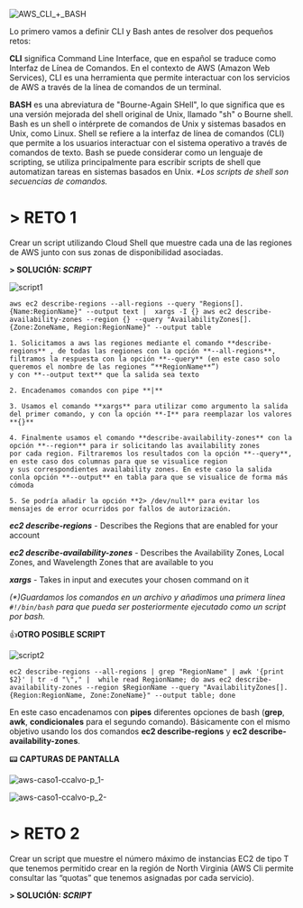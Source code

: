 ![AWS_CLI_+_BASH](https://user-images.githubusercontent.com/126183973/223797292-3622deb1-face-47a9-b925-9b27d986cbaa.png)

Lo primero vamos a definir CLI y Bash antes de resolver dos pequeños retos:

**CLI** significa Command Line Interface, que en español se traduce como Interfaz de Línea de Comandos. En el contexto de AWS (Amazon Web Services), CLI es una herramienta que permite interactuar con los servicios de AWS a través de la línea de comandos de un terminal.

**BASH** es una abreviatura de "Bourne-Again SHell", lo que significa que es una versión mejorada del shell original de Unix, llamado "sh" o Bourne shell.
Bash es un shell o intérprete de comandos de Unix y sistemas basados en Unix, como Linux. Shell se refiere a la interfaz de línea de comandos (CLI) que permite a los usuarios interactuar con el sistema operativo a través de comandos de texto. Bash se puede considerar como un lenguaje de scripting, se utiliza principalmente para escribir scripts de shell que automatizan tareas en sistemas basados en Unix. _*Los scripts de shell son secuencias de comandos._

# **> RETO 1** 

Crear un script utilizando Cloud Shell que muestre cada una de las regiones de AWS junto con sus zonas de disponibilidad asociadas.

**> SOLUCIÓN: _SCRIPT_**

![script1](https://user-images.githubusercontent.com/126183973/223822385-a8381888-f752-4005-86fc-f6905133b9ab.png)

`aws ec2 describe-regions --all-regions --query "Regions[].{Name:RegionName}" --output text | 
xargs -I {} aws ec2 describe-availability-zones --region {} --query "AvailabilityZones[].{Zone:ZoneName, Region:RegionName}" --output table`

```
1. Solicitamos a aws las regiones mediante el comando **describe-regions** , de todas las regiones con la opción **--all-regions**, 
filtramos la respuesta con la opción **--query** (en este caso solo queremos el nombre de las regiones “**RegionName**”) 
y con **--output text** que la salida sea texto

2. Encadenamos comandos con pipe **|**

3. Usamos el comando **xargs** para utilizar como argumento la salida del primer comando, y con la opción **-I** para reemplazar los valores **{}**

4. Finalmente usamos el comando **describe-availability-zones** con la opción **--region** para ir solicitando las availability zones
por cada region. Filtraremos los resultados con la opción **--query**, en este caso dos columnas para que se visualice region
y sus correspondientes availability zones. En este caso la salida conla opción **--output** en tabla para que se visualice de forma más cómoda

5. Se podría añadir la opción **2> /dev/null** para evitar los mensajes de error ocurridos por fallos de autorización.
```

**_ec2 describe-regions_** - Describes the Regions that are enabled for your account

**_ec2 describe-availability-zones_** - Describes the Availability Zones, Local Zones, and Wavelength Zones that are available to you 

**_xargs_** - Takes in input and executes your chosen command on it

_(*)Guardamos los comandos en un archivo y añadimos una primera línea `#!/bin/bash` para que pueda ser posteriormente ejecutado como un script por bash._

👍**OTRO POSIBLE SCRIPT**

![script2](https://user-images.githubusercontent.com/126183973/223822893-25792f6b-ddf5-4057-945c-e4043c0aade1.png)

`ec2 describe-regions --all-regions | grep "RegionName" | awk '{print $2}' | tr -d "\"," | 
while read RegionName; do aws ec2 describe-availability-zones --region $RegionName --query
"AvailabilityZones[].{Region:RegionName, Zone:ZoneName}" --output table; done`

En este caso encadenamos con **pipes** diferentes opciones de bash (**grep**, **awk**, **condicionales** para el segundo comando). 
Básicamente con el mismo objetivo usando los dos comandos **ec2 describe-regions** y **ec2 describe-availability-zones**.

:pager: **CAPTURAS DE PANTALLA**

![aws-caso1-ccalvo-p_1-](https://user-images.githubusercontent.com/126183973/223812445-3500bcf0-be39-4e57-8906-9973a000115e.jpg)

![aws-caso1-ccalvo-p_2-](https://user-images.githubusercontent.com/126183973/223812615-5c7e2445-7866-47ea-8e74-18c3265991ba.jpg)

# **> RETO 2** 

Crear un script que muestre el número máximo de instancias EC2 de tipo T que tenemos permitido crear en la región de North Virginia
(AWS Cli permite consultar las “quotas” que tenemos asignadas por cada servicio).

**> SOLUCIÓN: _SCRIPT_**

